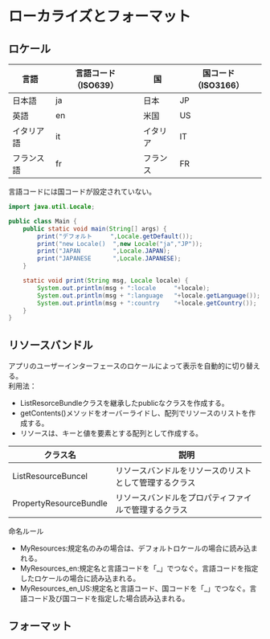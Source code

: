# ローカライズとフォーマット

## ロケール

|言語|言語コード（ISO639）|国|国コード（ISO3166）|
|---|---|---|---|
|日本語|ja|日本|JP|
|英語|en|米国|US|
|イタリア語|it|イタリア|IT|
|フランス語|fr|フランス|FR|

言語コードには国コードが設定されていない。
```java
import java.util.Locale;

public class Main {
	public static void main(String[] args) {
		print("デフォルト     ",Locale.getDefault());
		print("new Locale()  ",new Locale("ja","JP"));
		print("JAPAN         ",Locale.JAPAN);
		print("JAPANESE      ",Locale.JAPANESE);
	}

	static void print(String msg, Locale locale) {
		System.out.println(msg + ":locale     "+locale);
		System.out.println(msg + ":language   "+locale.getLanguage());
		System.out.println(msg + ":country    "+locale.getCountry());
	}
}
```

## リソースバンドル
アプリのユーザーインターフェースのロケールによって表示を自動的に切り替える。  
利用法：
- ListResorceBundleクラスを継承したpublicなクラスを作成する。
- getContents()メソッドをオーバーライドし、配列でリソースのリストを作成する。
- リソースは、キーと値を要素とする配列として作成する。


|クラス名|説明|
|---|---|
|ListResourceBuncel|リソースバンドルをリソースのリストとして管理するクラス|
|PropertyResourceBundle|リソースバンドルをプロパティファイルで管理するクラス|

命名ルール
- MyResources:規定名のみの場合は、デフォルトロケールの場合に読み込まれる。
- MyResources_en:規定名と言語コードを「\_」でつなぐ。言語コードを指定したロケールの場合に読み込まれる。
- MyResources_en_US:規定名と言語コード、国コードを「\_」でつなぐ。言語コード及び国コードを指定した場合読み込まれる。


## フォーマット
